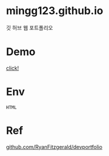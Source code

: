 # mingg123.github.io
깃 허브 웹 포트폴리오

# Demo
[click!](https://mingg123.github.io/)


# Env

```
HTML
```

# Ref
[github.com/RyanFitzgerald/devportfolio](https://github.com/RyanFitzgerald/devportfolio#license)

